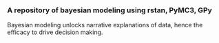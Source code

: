 ### A repository of bayesian modeling using rstan, PyMC3, GPy  


Bayesian modeling unlocks narrative explanations of data, hence the efficacy to drive decision making.
